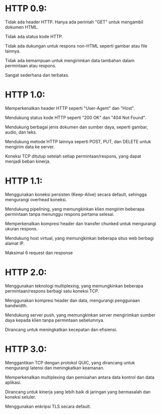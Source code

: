 # HTTP 0.9:

Tidak ada header HTTP. Hanya ada perintah "GET" untuk mengambil dokumen HTML.

Tidak ada status kode HTTP.

Tidak ada dukungan untuk respons non-HTML seperti gambar atau file lainnya.

Tidak ada kemampuan untuk mengirimkan data tambahan dalam permintaan atau respons.

Sangat sederhana dan terbatas.

# HTTP 1.0:

Memperkenalkan header HTTP seperti "User-Agent" dan "Host".

Mendukung status kode HTTP seperti "200 OK" dan "404 Not Found".

Mendukung berbagai jenis dokumen dan sumber daya, seperti gambar, audio, dan teks.

Mendukung metode HTTP lainnya seperti POST, PUT, dan DELETE untuk mengirim data ke server.

Koneksi TCP ditutup setelah setiap permintaan/respons, yang dapat menjadi beban kinerja.

# HTTP 1.1:

Menggunakan koneksi persisten (Keep-Alive) secara default, sehingga mengurangi overhead koneksi.

Mendukung pipelining, yang memungkinkan klien mengirim beberapa permintaan tanpa menunggu respons pertama selesai.

Memperkenalkan kompresi header dan transfer chunked untuk mengurangi ukuran respons.

Mendukung host virtual, yang memungkinkan beberapa situs web berbagi alamat IP.

Maksimal 6 request dan response

# HTTP 2.0:

Menggunakan teknologi multiplexing, yang memungkinkan beberapa permintaan/respons berbagi satu koneksi TCP.

Menggunakan kompresi header dan data, mengurangi penggunaan bandwidth.

Mendukung server push, yang memungkinkan server mengirimkan sumber daya kepada klien tanpa permintaan sebelumnya.

Dirancang untuk meningkatkan kecepatan dan efisiensi.

# HTTP 3.0:

Menggantikan TCP dengan protokol QUIC, yang dirancang untuk mengurangi latensi dan meningkatkan keamanan.

Memperkenalkan multiplexing dan pemisahan antara data kontrol dan data aplikasi.

Dirancang untuk kinerja yang lebih baik di jaringan yang bermasalah dan koneksi seluler.

Menggunakan enkripsi TLS secara default.
